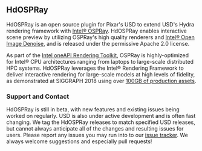 
## HdOSPRay

HdOSPRay is an open source plugin for Pixar's USD to extend USD's Hydra
rendering framework with [Intel&reg; OSPRay](https://www.ospray.org). HdOSPRay
enables interactive scene preview by utilizing OSPRay's high quality renderers
and [Intel&reg; Open Image Denoise](http://openimagedenoise.org), and is
released under the permissive Apache 2.0 license.

As part of the [Intel oneAPI Rendering
Toolkit](https://software.intel.com/en-us/rendering-framework), OSPRay is
highly-optimized for Intel&reg; CPU architectures ranging from laptops to
large-scale distributed HPC systems. HdOSPRay leverages the Intel&reg;
Rendering Framework to deliver interactive rendering for large-scale models at
high levels of fidelity, as demonstrated at SIGGRAPH 2018 using over [100GB of
production
assets](https://itpeernetwork.intel.com/intel-open-source-libraries-hollywood).

### Support and Contact

HdOSPRay is still in beta, with new features and existing issues being worked
on regularly.  USD is also under active development and is often fast changing.
We tag the HdOSPRay releases to match specified USD releases, but cannot always
anticipate all of the changes and resulting issues for users.  Please report
any issues you may run into to our [issue
tracker](https://github.com/ospray/hdospray/issues).  We always welcome
suggestions and especially pull requests!
